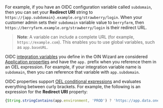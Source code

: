 For example, if you have an OIDC configuration variable called `subdomain`, then you can set your **Redirect URI** string to `https://{app.subdomain}.example.org/strawberry/login`. When your customer admin sets their `subdomain` variable value to `berryfarm`, then `https://berryfarm.example.org/strawberry/login` is their redirect URL.

> **Note**: A variable can include a complete URL (for example, `https://example.com`). This enables you to use global variables, such as `app.baseURL`.

OIDC [integration variables](#integration-variables) you define in the OIN Wizard are considered [Application properties](/docs/reference/okta-expression-language/#application-properties) and have the `app.` prefix when you reference them in an OEL expression. For example, if your integration variable name is `subdomain`, then you can reference that variable with `app.subdomain`.

OIDC properties support [OEL conditional expressions](/docs/reference/okta-expression-language/#conditional-expressions) and evaluates everything between curly brackets. For example, the following is an expression for the **Redirect URI** property:

```js
{String.stringContains(app.environment, 'PROD') ? 'https://app.data.one/' : 'https://app-sandbox.data.one/'}
```